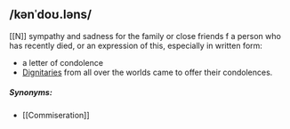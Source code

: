 ## /kənˈdoʊ.ləns/
[[N]]
sympathy and sadness for the family or close friends f a person who has recently died, or an expression of this, especially in written form:

- a letter of condolence
- [Dignitaries](Dignitary) from all over the worlds came to offer their condolences.

##### Synonyms:
- [[Commiseration]]